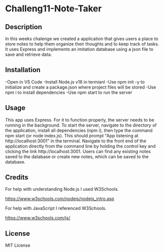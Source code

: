 # Challeng11-Note-Taker

## Description

In this weeks chalenge we created a application that gives users a place to store notes to help them organize their thoughts and to keep track of tasks. It uses Express and implements an imitation database using a json file to save and retrieve data.

## Installation 

-Open in VS Code
-Install Node.js v16 in termianl
-Use npm init -y to initialize and create a package.json where project files will be stored
-Use npm i to install dependencies
-Use npm start to run the server 

## Usage

This app uses Express. For it to function properly, the server needs to be running in the background. To start the server, navigate to the directory of the application, install all dependencies (npm i), then type the command npm start (or node index.js). This should prompt "App listening at http://localhost:3001" in the terminal. Navigate to the front end of the application directly from the command line by holding the control key and clicking the link http://localhost:3001. Users can find any existing notes saved to the database or create new notes, which can be saved to the database.

## Credits

For help with understanding Node.js I used W3Schools.

https://www.w3schools.com/nodejs/nodejs_intro.asp

For help with JavaScript I referenced W3Schools.

https://www.w3schools.com/js/

## License

MIT License

